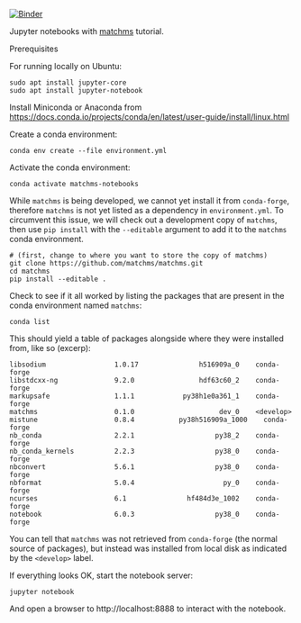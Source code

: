 [![Binder](https://mybinder.org/badge_logo.svg)](https://mybinder.org/v2/gh/matchms/notebooks/master?filepath=tutorial.ipynb)

Jupyter notebooks with [matchms](https://github.com/matchms/matchms) tutorial.

Prerequisites

For running locally on Ubuntu:

```shell
sudo apt install jupyter-core
sudo apt install jupyter-notebook
```

Install Miniconda or Anaconda from https://docs.conda.io/projects/conda/en/latest/user-guide/install/linux.html

Create a conda environment:

```shell
conda env create --file environment.yml
```
Activate the conda environment:

```shell
conda activate matchms-notebooks 
```

While ``matchms`` is being developed, we cannot yet install it from
``conda-forge``, therefore ``matchms`` is not yet listed as a dependency in
``environment.yml``. To circumvent this issue, we will check out a development
copy of ``matchms``, then use ``pip install`` with the ``--editable`` argument
to add it to the ``matchms`` conda environment.

```shell
# (first, change to where you want to store the copy of matchms)
git clone https://github.com/matchms/matchms.git
cd matchms
pip install --editable .
```

Check to see if it all worked by listing the packages that are present in the
conda environment named ``matchms``:

```shell
conda list
```

This should yield a table of packages alongside where they were installed from, like so (excerp):

```shell
libsodium                 1.0.17               h516909a_0    conda-forge
libstdcxx-ng              9.2.0                hdf63c60_2    conda-forge
markupsafe                1.1.1            py38h1e0a361_1    conda-forge
matchms                   0.1.0                     dev_0    <develop>
mistune                   0.8.4           py38h516909a_1000    conda-forge
nb_conda                  2.2.1                    py38_2    conda-forge
nb_conda_kernels          2.2.3                    py38_0    conda-forge
nbconvert                 5.6.1                    py38_0    conda-forge
nbformat                  5.0.4                      py_0    conda-forge
ncurses                   6.1               hf484d3e_1002    conda-forge
notebook                  6.0.3                    py38_0    conda-forge
```

You can tell that ``matchms`` was not retrieved from ``conda-forge`` (the normal
source of packages), but instead was installed from local disk as indicated by
the ``<develop>`` label.

If everything looks OK, start the notebook server:

```shell
jupyter notebook
```

And open a browser to http://localhost:8888 to interact with the notebook.
